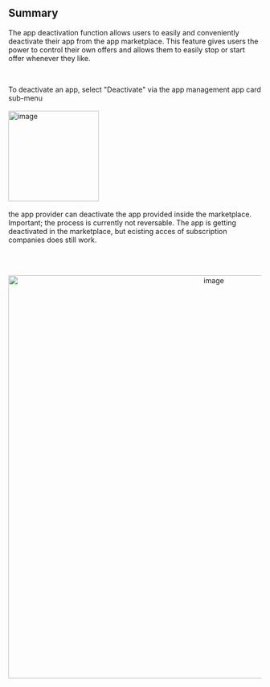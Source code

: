 ## Summary


The app deactivation function allows users to easily and conveniently deactivate their app from the app marketplace. This feature gives users the power to control their own offers and allows them to easily stop or start offer whenever they like. 

<br>

To deactivate an app, select "Deactivate" via the app management app card sub-menu  
<br>
<img width="180" alt="image" src="https://user-images.githubusercontent.com/94133633/219168086-092084df-f7d1-4010-96e9-07591d4e4dc7.png">
<br>
<br>
the app provider can deactivate the app provided inside the marketplace.
Important; the process is currently not reversable. The app is getting deactivated in the marketplace, but ecisting acces of subscription companies does still work.

<br>
<br>

<p align="center">
<img width="802" alt="image" src="https://user-images.githubusercontent.com/94133633/219163164-3cc202d8-ce8b-463c-8087-02b4e5790ab6.png">
</p>

<br>
<br>


